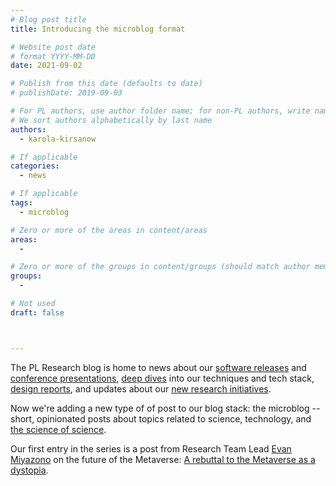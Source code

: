 ```yaml
---
# Blog post title
title: Introducing the microblog format

# Website post date
# format YYYY-MM-DD
date: 2021-09-02

# Publish from this date (defaults to date)
# publishDate: 2019-09-03

# For PL authors, use author folder name; for non-PL authors, write name as in paper within ""
# We sort authors alphabetically by last name
authors:
  - karola-kirsanow

# If applicable
categories:
  - news

# If applicable
tags:
  - microblog

# Zero or more of the areas in content/areas
areas:
  -

# Zero or more of the groups in content/groups (should match author membership)
groups:
  -

# Not used
draft: false



---
```


The PL Research blog is home to news about our [software releases](/blog/2021/the-winding-journey-to-proofs-v8.0.0-and-beyond/) and [conference presentations](/blog/2021/decentralising-the-internet-with-ipfs-and-filecoin-di2f-a-report-from-the-trenches/), [deep dives](/blog/2021/snarkpack-how-to-aggregate-snarks-efficiently/) into our techniques and tech stack, [design reports](/blog/2021/designing-a-dataflow-editor-with-typescript-and-react/), and updates about our [new research initiatives](/blog/2021/consensuslab-supercharging-our-consensus-research/). 

Now we're adding a new type of of post to our blog stack: the microblog -- short, opinionated posts about topics related to science, technology, and [the science of science](/areas/metaresearch). 

Our first entry in the series is a post from Research Team Lead [Evan Miyazono](/authors/evan-miyazono/) on the future of the Metaverse: [A rebuttal to the Metaverse as a dystopia](blog/2021/a-rebuttal-to-the-metaverse-as-a-dystopia/).
